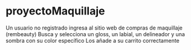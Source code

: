 # proyectoMaquillaje

Un usuario no registrado ingresa al sitio web de compras de maquillaje (rembeauty)
Busca y selecciona un gloss, un labial, un delineador y una sombra con su color específico
Los añade a su carrito correctamente

